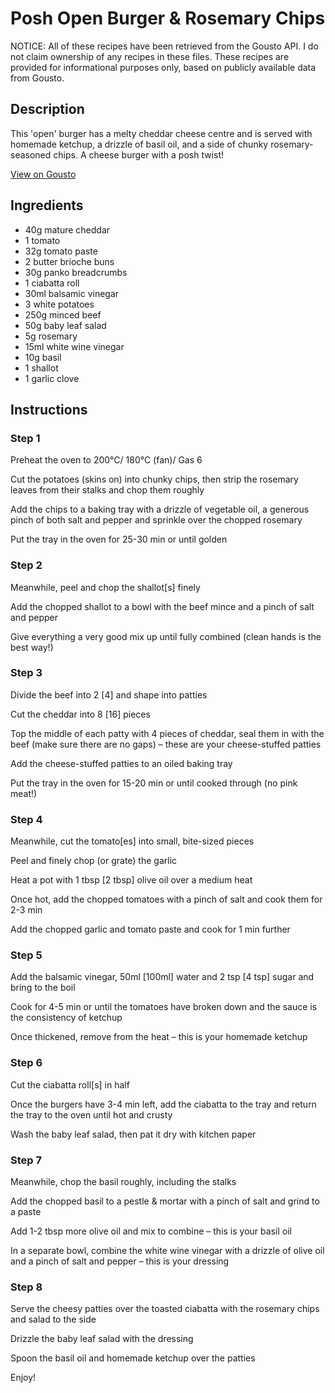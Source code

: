 # Posh Open Burger & Rosemary Chips

NOTICE: All of these recipes have been retrieved from the Gousto API. I do not claim ownership of any recipes in these files. These recipes are provided for informational purposes only, based on publicly available data from Gousto.

## Description

This 'open' burger has a melty cheddar cheese centre and is served with homemade ketchup, a drizzle of basil oil, and a side of chunky rosemary-seasoned chips. A cheese burger with a posh twist!

[View on Gousto](https://www.gousto.co.uk/recipes/cookbook/posh-open-burger-rosemary-chips)

## Ingredients

- 40g mature cheddar 
- 1 tomato
- 32g tomato paste
- 2 butter brioche buns
-  30g panko breadcrumbs 
- 1 ciabatta roll
- 30ml balsamic vinegar
- 3 white potatoes
- 250g minced beef
- 50g baby leaf salad
- 5g rosemary
- 15ml white wine vinegar 
- 10g basil
- 1 shallot
- 1 garlic clove

## Instructions


### Step 1

Preheat the oven to 200°C/ 180°C (fan)/ Gas 6

Cut the potatoes (skins on) into chunky chips, then strip the rosemary leaves from their stalks and chop them roughly

Add the chips to a baking tray with a drizzle of vegetable oil, a generous pinch of both salt and pepper and sprinkle over the chopped rosemary

Put the tray in the oven for 25-30 min or until golden


### Step 2

Meanwhile, peel and chop the shallot<span class="text-danger">[s] </span>finely

Add the chopped shallot to a bowl with the beef mince and a pinch of salt and pepper

Give everything a very good mix up until fully combined (clean hands is the best way!)


### Step 3

Divide the beef into 2 <span class="text-danger">[4]</span> and shape into patties

Cut the cheddar into 8 <span class="text-danger">[16] </span>pieces

Top the middle of each patty with 4 pieces of cheddar, seal them in with the beef (make sure there are no gaps) – these are your cheese-stuffed patties

Add the cheese-stuffed patties to an oiled baking tray

Put the tray in the oven for 15-20 min or until cooked through (no pink meat!)


### Step 4

Meanwhile, cut the tomato<span class="text-danger">[es] </span>into small, bite-sized pieces

Peel and finely chop (or grate) the garlic

Heat a pot with 1 tbsp <span class="text-danger">[2 tbsp] </span>olive oil over a medium heat

Once hot, add the chopped tomatoes with a pinch of salt and cook them for 2-3 min

Add the chopped garlic and tomato paste and cook for 1 min further


### Step 5

Add the balsamic vinegar, 50ml <span class="text-danger">[100ml]</span> water and 2 tsp <span class="text-danger">[4 tsp]</span> sugar and bring to the boil

Cook for 4-5 min or until the tomatoes have broken down and the sauce is the consistency of ketchup

Once thickened, remove from the heat – this is your homemade ketchup


### Step 6

Cut the ciabatta roll<span class="text-danger">[s]</span> in half

Once the burgers have 3-4 min left, add the ciabatta to the tray and return the tray to the oven until hot and crusty

Wash the baby leaf salad, then pat it dry with kitchen paper


### Step 7

Meanwhile, chop the basil roughly, including the stalks

Add the chopped basil to a pestle & mortar with a pinch of salt and grind to a paste

Add 1-2 tbsp more olive oil and mix to combine – this is your basil oil

In a separate bowl, combine the white wine vinegar with a drizzle of<span class="text-danger"> </span>olive oil and a pinch of salt and pepper – this is your dressing

### Step 8

Serve the cheesy patties over the toasted ciabatta with the rosemary chips and salad to the side

Drizzle the baby leaf salad with the dressing

Spoon the basil oil and homemade ketchup over the patties

Enjoy!

